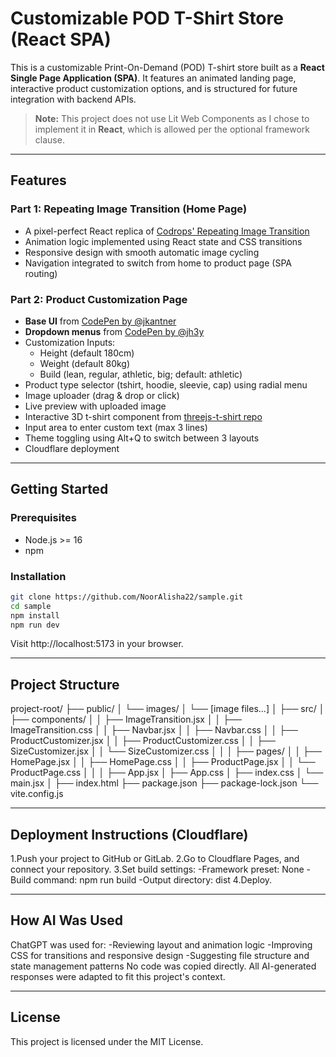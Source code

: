 # Customizable POD T-Shirt Store (React SPA)

This is a customizable Print-On-Demand (POD) T-shirt store built as a **React Single Page Application (SPA)**. It features an animated landing page, interactive product customization options, and is structured for future integration with backend APIs.

> **Note:** This project does not use Lit Web Components as I chose to implement it in **React**, which is allowed per the optional framework clause.

---

## Features

###  Part 1: Repeating Image Transition (Home Page)

- A pixel-perfect React replica of [Codrops' Repeating Image Transition](https://tympanus.net/Development/RepeatingImageTransition/)
- Animation logic implemented using React state and CSS transitions
- Responsive design with smooth automatic image cycling
- Navigation integrated to switch from home to product page (SPA routing)

###  Part 2: Product Customization Page

- **Base UI** from [CodePen by @jkantner](https://codepen.io/jkantner/full/OPJrMbp)
- **Dropdown menus** from [CodePen by @jh3y](https://codepen.io/jh3y/pen/QWPGwOr)
- Customization Inputs:
  - Height (default 180cm)
  - Weight (default 80kg)
  - Build (lean, regular, athletic, big; default: athletic)
- Product type selector (tshirt, hoodie, sleevie, cap) using radial menu
- Image uploader (drag & drop or click)
- Live preview with uploaded image
- Interactive 3D t-shirt component from [threejs-t-shirt repo](https://github.com/Starklord17/threejs-t-shirt)
- Input area to enter custom text (max 3 lines)
- Theme toggling using Alt+Q to switch between 3 layouts
- Cloudflare deployment

---

## Getting Started

### Prerequisites

- Node.js >= 16
- npm 

### Installation

```bash
git clone https://github.com/NoorAlisha22/sample.git
cd sample
npm install
npm run dev
```
Visit http://localhost:5173 in your browser.

---

## Project Structure
  project-root/
  ├── public/
  │   └── images/
  │       └── [image files...]
  │
  ├── src/
  │   ├── components/
  │   │   ├── ImageTransition.jsx
  │   │   ├── ImageTransition.css
  │   │   ├── Navbar.jsx
  │   │   ├── Navbar.css
  │   │   ├── ProductCustomizer.jsx
  │   │   ├── ProductCustomizer.css
  │   │   ├── SizeCustomizer.jsx
  │   │   └── SizeCustomizer.css
  │   │
  │   ├── pages/
  │   │   ├── HomePage.jsx
  │   │   ├── HomePage.css
  │   │   ├── ProductPage.jsx
  │   │   └── ProductPage.css
  │   │
  │   ├── App.jsx
  │   ├── App.css
  │   ├── index.css
  │   └── main.jsx
  │
  ├── index.html
  ├── package.json
  ├── package-lock.json
  └── vite.config.js

---

## Deployment Instructions (Cloudflare)

1.Push your project to GitHub or GitLab.
2.Go to Cloudflare Pages, and connect your repository.
3.Set build settings:
   -Framework preset: None
   -Build command: npm run build
   -Output directory: dist
4.Deploy.

---

## How AI Was Used

ChatGPT was used for:
  -Reviewing layout and animation logic
  -Improving CSS for transitions and responsive design
  -Suggesting file structure and state management patterns
No code was copied directly. All AI-generated responses were adapted to fit this project's context.

---

## License

 This project is licensed under the MIT License.
